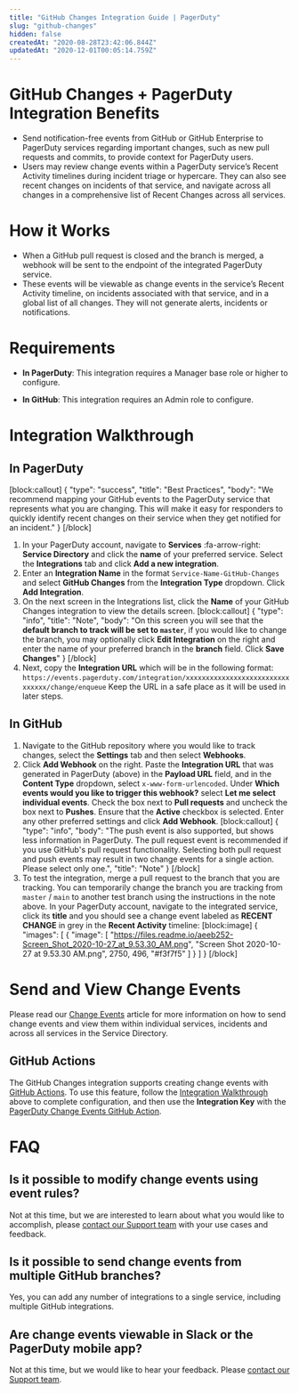 ```yaml
---
title: "GitHub Changes Integration Guide | PagerDuty"
slug: "github-changes"
hidden: false
createdAt: "2020-08-28T23:42:06.844Z"
updatedAt: "2020-12-01T00:05:14.759Z"
---
```

# GitHub Changes + PagerDuty Integration Benefits

* Send notification-free events from GitHub or GitHub Enterprise to PagerDuty services regarding important changes, such as new pull requests and commits, to provide context for PagerDuty users. 
* Users may review change events within a PagerDuty service’s Recent Activity timelines during incident triage or hypercare. They can also see recent changes on incidents of that service, and navigate across all changes in a comprehensive list of Recent Changes across all services.

# How it Works

* When a GitHub pull request is closed and the branch is merged, a webhook will be sent to the endpoint of the integrated PagerDuty service. 
* These events will be viewable as change events in the service’s Recent Activity timeline, on incidents associated with that service, and in a global list of all changes. They will not generate alerts, incidents or notifications. 

# Requirements

* **In PagerDuty**: This integration requires a Manager base role or higher to configure.

* **In GitHub**: This integration requires an Admin role to configure.

# Integration Walkthrough

## In PagerDuty

[block:callout]
{
  "type": "success",
  "title": "Best Practices",
  "body": "We recommend mapping your GitHub events to the PagerDuty service that represents what you are changing. This will make it easy for responders to quickly identify recent changes on their service when they get notified for an incident."
}
[/block]
1. In your PagerDuty account, navigate to **Services** :fa-arrow-right: **Service Directory** and click the **name** of your preferred service. Select the **Integrations** tab and click **Add a new integration**. 
2. Enter an **Integration Name** in the format `Service-Name-GitHub-Changes` and select **GitHub Changes** from the **Integration Type** dropdown. Click **Add Integration**.
3. On the next screen in the Integrations list, click the **Name** of your GitHub Changes integration to view the details screen. 
[block:callout]
{
  "type": "info",
  "title": "Note",
  "body": "On this screen you will see that the **default branch to track will be set to `master`**, if you would like to change the branch, you may optionally click **Edit Integration** on the right and enter the name of your preferred branch in the **branch** field. Click **Save Changes**"
}
[/block]
4. Next, copy the **Integration URL** which will be in the following format: `https://events.pagerduty.com/integration/xxxxxxxxxxxxxxxxxxxxxxxxxxxxxxxx/change/enqueue` 
Keep the URL in a safe place as it will be used in later steps.

## In GitHub

1. Navigate to the GitHub repository where you would like to track changes, select the **Settings** tab and then select **Webhooks**.
2. Click **Add Webhook** on the right. Paste the **Integration URL** that was generated in PagerDuty (above) in the **Payload URL** field, and in the **Content Type** dropdown, select `x-www-form-urlencoded`. Under **Which events would you like to trigger this webhook?** select **Let me select individual events**. Check the box next to **Pull requests** and uncheck the box next to **Pushes**. Ensure that the **Active** checkbox is selected. Enter any other preferred settings and click **Add Webhook**. 
[block:callout]
{
  "type": "info",
  "body": "The push event is also supported, but shows less information in PagerDuty. The pull request event is recommended if you use GitHub's pull request functionality. Selecting both pull request and push events may result in two change events for a single action. Please select only one.",
  "title": "Note"
}
[/block]
3. To test the integration, merge a pull request to the branch that you are tracking. You can temporarily change the branch you are tracking from `master` / `main` to another test branch using the instructions in the note above. In your PagerDuty account, navigate to the integrated service, click its **title** and you should see a change event labeled as **RECENT CHANGE** in grey in the **Recent Activity** timeline:
[block:image]
{
  "images": [
    {
      "image": [
        "https://files.readme.io/aeeb252-Screen_Shot_2020-10-27_at_9.53.30_AM.png",
        "Screen Shot 2020-10-27 at 9.53.30 AM.png",
        2750,
        496,
        "#f3f7f5"
      ]
    }
  ]
}
[/block]
# Send and View Change Events

Please read our [Change Events](https://support.pagerduty.com/docs/change-events) article for more information on how to send change events and view them within individual services, incidents and across all services in the Service Directory.

## GitHub Actions

The GitHub Changes integration supports creating change events with [GitHub Actions](https://github.com/features/actions). To use this feature, follow the [Integration Walkthrough](https://support.pagerduty.com/docs/github-changes#integration-walkthrough) above to complete configuration, and then use the **Integration Key** with the [PagerDuty Change Events GitHub Action](https://github.com/marketplace/actions/pagerduty-change-events). 

# FAQ

## Is it possible to modify change events using event rules?

Not at this time, but we are interested to learn about what you would like to accomplish, please [contact our Support team](https://www.pagerduty.com/contact-us/) with your use cases and feedback. 

## Is it possible to send change events from multiple GitHub branches?

Yes, you can add any number of integrations to a single service, including multiple GitHub integrations.

## Are change events viewable in Slack or the PagerDuty mobile app?

Not at this time, but we would like to hear your feedback. Please [contact our Support team](https://www.pagerduty.com/contact-us/).
